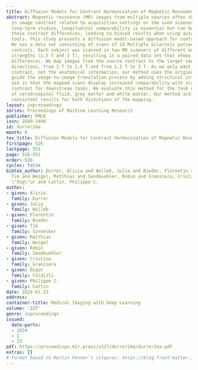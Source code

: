 ```yaml
---
title: Diffusion Models for Contrast Harmonization of Magnetic Resonance Images
abstract: Magnetic resonance (MR) images from multiple sources often show differences
  in image contrast related to acquisition settings or the used scanner type. For
  long-term studies, longitudinal comparability is essential but can be impaired by
  these contrast differences, leading to biased results when using automated evaluation
  tools. This study presents a diffusion model-based approach for contrast harmonization.
  We use a data set consisting of scans of 18 Multiple Sclerosis patients and 22 healthy
  controls. Each subject was scanned in two MR scanners of different magnetic field
  strengths (1.5 T and 3 T), resulting in a paired data set that shows scanner-inherent
  differences. We map images from the source contrast to the target contrast for both
  directions, from 3 T to 1.5 T and from 1.5 T to 3 T. As we only want to change the
  contrast, not the anatomical information, our method uses the original image to
  guide the image-to-image translation process by adding structural information. The
  aim is that the mapped scans display increased comparability with scans of the target
  contrast for downstream tasks. We evaluate this method for the task of segmentation
  of cerebrospinal fluid, grey matter and white matter. Our method achieves good and
  consistent results for both directions of the mapping.
layout: inproceedings
series: Proceedings of Machine Learning Research
publisher: PMLR
issn: 2640-3498
id: durrer24a
month: 0
tex_title: Diffusion Models for Contrast Harmonization of Magnetic Resonance Images
firstpage: 526
lastpage: 551
page: 526-551
order: 526
cycles: false
bibtex_author: Durrer, Alicia and Wolleb, Julia and Bieder, Florentin and Sinnecker,
  Tim and Weigel, Matthias and Sandkuehler, Robin and Granziera, Cristina and Yaldizli,
  \"Ozg\"ur and Cattin, Philippe C.
author:
- given: Alicia
  family: Durrer
- given: Julia
  family: Wolleb
- given: Florentin
  family: Bieder
- given: Tim
  family: Sinnecker
- given: Matthias
  family: Weigel
- given: Robin
  family: Sandkuehler
- given: Cristina
  family: Granziera
- given: Özgür
  family: Yaldizli
- given: Philippe C.
  family: Cattin
date: 2024-01-23
address:
container-title: Medical Imaging with Deep Learning
volume: '227'
genre: inproceedings
issued:
  date-parts:
  - 2024
  - 1
  - 23
pdf: https://proceedings.mlr.press/v227/durrer24a/durrer24a.pdf
extras: []
# Format based on Martin Fenner's citeproc: https://blog.front-matter.io/posts/citeproc-yaml-for-bibliographies/
---
```

